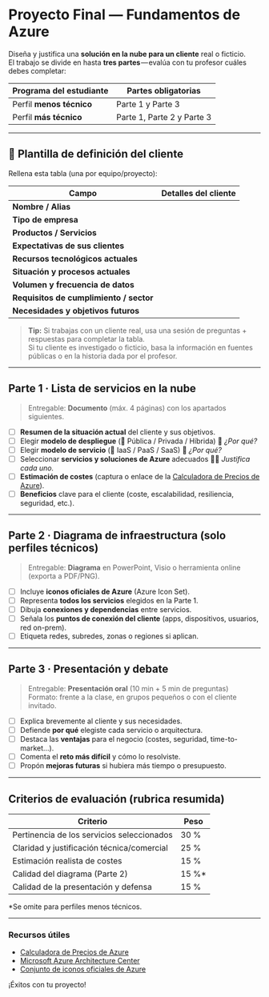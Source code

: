 # Proyecto Final — Fundamentos de Azure

Diseña y justifica una **solución en la nube para un cliente** real o ficticio.  
El trabajo se divide en hasta **tres partes** — evalúa con tu profesor cuáles debes completar:

| Programa del estudiante | Partes obligatorias |
|-------------------------|---------------------|
| Perfil **menos técnico** | Parte 1 y Parte 3 |
| Perfil **más técnico**  | Parte 1, Parte 2 y Parte 3 |

---

## 📄 Plantilla de definición del cliente

Rellena esta tabla (una por equipo/proyecto):

| Campo | Detalles del cliente |
|-------|----------------------|
| **Nombre / Alias** |  |
| **Tipo de empresa** |  |
| **Productos / Servicios** |  |
| **Expectativas de sus clientes** |  |
| **Recursos tecnológicos actuales** |  |
| **Situación y procesos actuales** |  |
| **Volumen y frecuencia de datos** |  |
| **Requisitos de cumplimiento / sector** |  |
| **Necesidades y objetivos futuros** |  |

> **Tip:** Si trabajas con un cliente real, usa una sesión de preguntas + respuestas para completar la tabla.  
> Si tu cliente es investigado o ficticio, basa la información en fuentes públicas o en la historia dada por el profesor.

---

## Parte 1 · Lista de servicios en la nube

> Entregable: **Documento** (máx. 4 páginas) con los apartados siguientes.

- [ ] **Resumen de la situación actual** del cliente y sus objetivos.  
- [ ] Elegir **modelo de despliegue** (🔘 Pública / Privada / Híbrida) 🤔 _¿Por qué?_  
- [ ] Elegir **modelo de servicio** (🔘 IaaS / PaaS / SaaS) 🤔 _¿Por qué?_  
- [ ] Seleccionar **servicios y soluciones de Azure** adecuados ✍🏻 _Justifica cada uno._  
- [ ] **Estimación de costes** (captura o enlace de la [Calculadora de Precios de Azure](https://azure.microsoft.com/pricing/calculator/)).  
- [ ] **Beneficios** clave para el cliente (coste, escalabilidad, resiliencia, seguridad, etc.).

---

## Parte 2 · Diagrama de infraestructura (solo perfiles técnicos)

> Entregable: **Diagrama** en PowerPoint, Visio o herramienta online (exporta a PDF/PNG).

- [ ] Incluye **iconos oficiales de Azure** (Azure Icon Set).  
- [ ] Representa **todos los servicios** elegidos en la Parte 1.  
- [ ] Dibuja **conexiones y dependencias** entre servicios.  
- [ ] Señala los **puntos de conexión del cliente** (apps, dispositivos, usuarios, red on-prem).  
- [ ] Etiqueta redes, subredes, zonas o regiones si aplican.

---

## Parte 3 · Presentación y debate

> Entregable: **Presentación oral** (10 min + 5 min de preguntas)  
> Formato: frente a la clase, en grupos pequeños o con el cliente invitado.

- [ ] Explica brevemente al cliente y sus necesidades.  
- [ ] Defiende **por qué** elegiste cada servicio o arquitectura.  
- [ ] Destaca las **ventajas** para el negocio (costes, seguridad, time-to-market…).  
- [ ] Comenta el **reto más difícil** y cómo lo resolviste.  
- [ ] Propón **mejoras futuras** si hubiera más tiempo o presupuesto.

---

## Criterios de evaluación (rubrica resumida)

| Criterio | Peso |
|----------|------|
| Pertinencia de los servicios seleccionados | 30 % |
| Claridad y justificación técnica/comercial | 25 % |
| Estimación realista de costes | 15 % |
| Calidad del diagrama (Parte 2) | 15 %* |
| Calidad de la presentación y defensa | 15 % |

\*Se omite para perfiles menos técnicos.

---

### Recursos útiles

- [Calculadora de Precios de Azure](https://azure.microsoft.com/pricing/calculator/)  
- [Microsoft Azure Architecture Center](https://learn.microsoft.com/azure/architecture/)  
- [Conjunto de iconos oficiales de Azure](https://learn.microsoft.com/azure/architecture/icons/)  

¡Éxitos con tu proyecto! 
